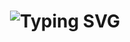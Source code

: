 <div align="center">
    <h1>
        <img src="https://readme-typing-svg.herokuapp.com?font=Jetbrains+mono&size=40&duration=3000&color=33FF33&center=true&vCenter=true&width=435&lines= Hey+there!..+I'm+Astin;This+is..;..my+Github..;Currently+trying..;..things+out..:);" alt="Typing SVG"/>
    </h1>
</div>
